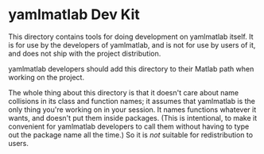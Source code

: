 # yamlmatlab Dev Kit

This directory contains tools for doing development on yamlmatlab itself. It is for use by the developers of yamlmatlab, and is not for use by users of it, and does not ship with the project distribution.

yamlmatlab developers should add this directory to their Matlab path when working on the project.

The whole thing about this directory is that it doesn't care about name collisions in its class and function names; it assumes that yamlmatlab is the only thing you're working on in your session. It names functions whatever it wants, and doesn't put them inside packages. (This is intentional, to make it convenient for yamlmatlab developers to call them without having to type out the package name all the time.) So it is _not_ suitable for redistribution to users.
